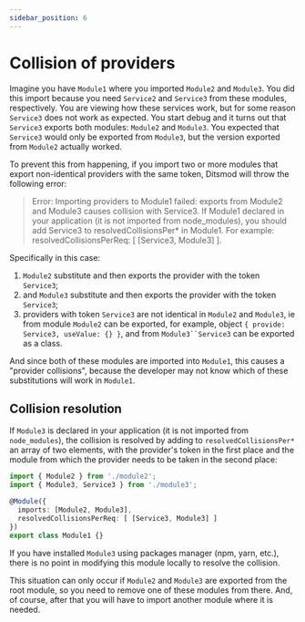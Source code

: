 ```yaml
---
sidebar_position: 6
---
```


# Collision of providers

Imagine you have `Module1` where you imported `Module2` and `Module3`. You did this import because you need `Service2` and `Service3` from these modules, respectively. You are viewing how these services work, but for some reason `Service3` does not work as expected. You start debug and it turns out that `Service3` exports both modules: `Module2` and `Module3`. You expected that `Service3` would only be exported from `Module3`, but the version exported from `Module2` actually worked.

To prevent this from happening, if you import two or more modules that export non-identical providers with the same token, Ditsmod will throw the following error:

> Error: Importing providers to Module1 failed: exports from Module2 and Module3 causes collision with Service3. If Module1 declared in your application (it is not imported from node_modules), you should add Service3 to resolvedCollisionsPer* in Module1. For example: resolvedCollisionsPerReq: [ [Service3, Module3] ].

Specifically in this case:

1. `Module2` substitute and then exports the provider with the token `Service3`;
2. and `Module3` substitute and then exports the provider with the token `Service3`;
3. providers with token `Service3` are not identical in `Module2` and `Module3`, ie from module `Module2` can be exported, for example, object `{ provide: Service3, useValue: {} }`, and from `Module3``Service3` can be exported as a class.

And since both of these modules are imported into `Module1`, this causes a "provider collisions", because the developer may not know which of these substitutions will work in `Module1`.

## Collision resolution

If `Module3` is declared in your application (it is not imported from `node_modules`), the collision is resolved by adding to `resolvedCollisionsPer*` an array of two elements, with the provider's token in the first place and the module from which the provider needs to be taken in the second place:

```ts
import { Module2 } from './module2';
import { Module3, Service3 } from './module3';

@Module({
  imports: [Module2, Module3],
  resolvedCollisionsPerReq: [ [Service3, Module3] ]
})
export class Module1 {}
```

If you have installed `Module3` using packages manager (npm, yarn, etc.), there is no point in modifying this module locally to resolve the collision.

This situation can only occur if `Module2` and `Module3` are exported from the root module, so you need to remove one of these modules from there. And, of course, after that you will have to import another module where it is needed.
